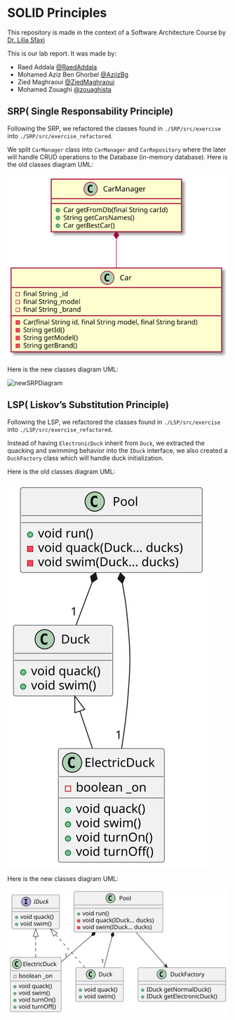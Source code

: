 # SOLID Principles

This repository is made in the context of a Software Architecture Course by [Dr. Lilia Sfaxi](https://insatunisia.github.io/TP-ArchLog/tp1/)

This is our lab  report. It was made by:

- Raed Addala [@RaedAddala](https://www.github.com/RaedAddala)
- Mohamed Aziz Ben Ghorbel [@AziizBg](https://www.github.com/AziizBg)
- Zied Maghraoui [@ZiedMaghraoui](https://www.github.com/ZiedMaghraoui)
- Mohamed Zouaghi [@zouaghista](https://www.github.com/zouaghista)

## SRP( Single Responsability Principle)

Following the SRP, we refactored the classes found in `./SRP/src/exercise` into `./SRP/src/exercise_refactored`.

We split `CarManager` class into `CarManager` and `CarRepository` where the later will handle CRUD operations to the Database (in-memory database).
Here is the old classes diagram UML:
<!--
@startuml oldSRPDiagram
class CarManager {
    + Car getFromDb(final String carId)
    + String getCarsNames()
    + Car getBestCar()
}
class Car{
    - final String _id
    - final String_model
    - final String _brand
- Car(final String id, final String model, final String brand)
- String getId()
- String getModel()
- String getBrand()
}
CarManager *-- Car
@enduml
-->
![oldSRPDiagram](./oldSRPDiagram.svg)

Here is the new classes diagram UML:
<!--
@startuml newSRPDiagram
class CarManager {
    + Car getCar(String carId)
    + String getCarsNames()
    + Car getBestCar()
}
class CarRepository{
    + void addToDb(final String id, final String model, final String brand)
    + Car getFromDb(final String carId)
    + List<Car> getAllFromDb()
}
class Car{
    - final String _id
    - final String_model
    - final String _brand
- Car(final String id, final String model, final String brand)
- String getId()
- String getModel()
- String getBrand()
}
CarRepository "1" *-- "many" Car
CarManager --o CarRepository
@enduml
-->

![newSRPDiagram](./newSRPDiagram.svg)

## LSP( Liskov’s Substitution Principle)

Following the LSP, we refactored the classes found in `./LSP/src/exercise` into `./LSP/src/exercise_refactored`.

Instead of having `ElectronicDuck` inherit from `Duck`, we extracted the quacking and swimming behavior into the `IDuck` interface, we also created a `DuckFactory` class which will handle duck initialization.
<br>

Here is the old classes diagram UML:
<!--
@startuml oldLSPDiagram
class Duck{
+void quack()
+void swim()
}
Class ElectricDuck{
+void quack()
+void swim()
+void turnOn()
+void turnOff()
-boolean _on
}
Class Pool{
+void run()
-void quack(Duck... ducks)
-void swim(Duck... ducks)
}
Duck <|-- ElectricDuck
Pool *-- "1" Duck
Pool *-- "1" ElectricDuck
@enduml
-->
![oldLSPDiagram](./oldLSPDiagram.svg)

Here is the new classes diagram UML:

![newLSPDiagram](./newLSPDiagram.svg)